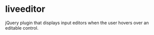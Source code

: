 liveeditor
==========

jQuery plugin that displays input editors when the user hovers over an editable control.
